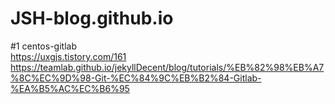 # JSH-blog.github.io

#1 centos-gitlab<br>
https://uxgjs.tistory.com/161<br>
https://teamlab.github.io/jekyllDecent/blog/tutorials/%EB%82%98%EB%A7%8C%EC%9D%98-Git-%EC%84%9C%EB%B2%84-Gitlab-%EA%B5%AC%EC%B6%95<br>
